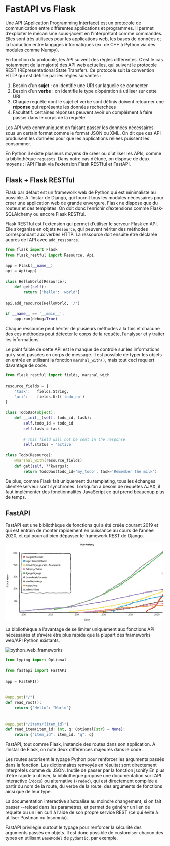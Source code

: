 # FastAPI vs Flask

Une API (Application Programming Interface) est un protocole de communication entre différentes applications et programmes. Il permet d’exploiter le mécanisme sous-jacent en l'interprétant comme commandes. Elles sont très utilisées pour les applications web, les bases de données et la traduction entre langages informatiques (ex. de C++ à Python via des modules comme Numpy).

En fonction du protocole, les API suivent des règles différentes. C’est le cas notamment de la majorité des API web actuelles, qui suivent le protocole REST (REpresentational State Transfer). Ce protocole suit la convention HTTP qui est définie par les règles suivantes :

1. Besoin d’un **sujet** : on identifie une URI sur laquelle se connecter
2. Besoin d’un **verbe** : on identifie le type d’opération à utiliser sur cette URI
3. Chaque requête dont le sujet et verbe sont définis doivent retourner une **réponse** qui représente les données recherchées
4. Facultatif: certaines réponses peuvent avoir un complément à faire passer dans le corps de la requête

Les API web communiquent en faisant passer les données nécessaires sous un certain format comme le format JSON ou XML. On dit que ces API produisent les données pour que les applications reliées puissent les consommer. 

En Python il existe plusieurs moyens de créer ou d’utiliser les APIs, comme la bibliothèque ``requests``. Dans notre cas d’étude, on dispose de deux moyens : l’API Flask via l’extension Flask RESTful et FastAPI.

## Flask + Flask RESTful

Flask par défaut est un framework web de Python qui est minimaliste au possible. A l’instar de Django, qui fournit tous les modules nécessaires pour créer une application web de grande envergure, Flask ne dispose que du routeur et des templates. On doit donc l’enrichir d’extensions comme Flask-SQLAlchemy ou encore Flask RESTful. 

Flask RESTful est l’extension qui permet d’utiliser le serveur Flask en API. Elle s’organise en objets ``Resource``, qui peuvent hériter des méthodes correspondant aux verbes HTTP. La ressource doit ensuite être déclarée auprès de l’API avec ``add_ressource``.

```python
from flask import Flask
from flask_restful import Resource, Api

app = Flask(__name__)
api = Api(app)

class HelloWorld(Resource):
    def get(self):
        return {'hello': 'world'}

api.add_resource(HelloWorld, '/')

if __name__ == '__main__':
    app.run(debug=True)
```

Chaque ressource peut hériter de plusieurs méthodes à la fois et chacune des ces méthodes peut détecter le corps de la requête, l’analyser et y traiter les informations.

Le point faible de cette API est le manque de contrôle sur les informations qui y sont passées en corps de message. Il est possible de typer les objets en entrée en utilisant la fonction ``marshal_with()``, mais tout ceci requiert davantage de code. 

```python
from flask_restful import fields, marshal_with

resource_fields = {
    'task':   fields.String,
    'uri':    fields.Url('todo_ep')
}

class TodoDao(object):
    def __init__(self, todo_id, task):
        self.todo_id = todo_id
        self.task = task

        # This field will not be sent in the response
        self.status = 'active'

class Todo(Resource):
    @marshal_with(resource_fields)
    def get(self, **kwargs):
        return TodoDao(todo_id='my_todo', task='Remember the milk')
```


De plus, comme Flask fait uniquement du templating, tous les échanges client<->serveur sont synchrones. Lorsqu’on a besoin de requêtes AJAX, il faut implémenter des fonctionnalités JavaScript ce qui prend beaucoup plus de temps.

## FastAPI

FastAPI est une bibliothèque de fonctions qui a été créée courant 2019 et qui est entrain de monter rapidement en puissance au cours de l’année 2020, et qui pourrait bien dépasser le framework REST de Django.

![fastapi_star_history](figures\fastapi_star_history.jpg)

La bibliothèque a l'avantage de se limiter uniquement aux fonctions API nécessaires et s’avère être plus rapide que la plupart des frameworks web/API Python existants.

![python_web_frameworks](https://miro.medium.com/proxy/1*NJDSwtMVmyIlvSyYewN3BQ.png)

```python
from typing import Optional

from fastapi import FastAPI

app = FastAPI()


@app.get("/")
def read_root():
    return {"Hello": "World"}


@app.get("/items/{item_id}")
def read_item(item_id: int, q: Optional[str] = None):
    return {"item_id": item_id, "q": q}
```

FastAPI, tout comme Flask, instancie des routes dans son application. A l’instar de Flask, on note deux différences majeures dans le code :

Les routes autorisent le typage Python pour renforcer les arguments passés dans la fonction. 
Les dictionnaires renvoyés en résultat sont directement interprétés comme du JSON. Inutile de passer par la fonction jsonify
En plus d’être rapide à utiliser, la bibliothèque propose une documentation sur l’API interactive (`/docs`) ou alternative (``/redoc``), qui est directement compilée à partir du nom de la route, du verbe de la route, des arguments de fonctions ainsi que de leur type.

La documentation interactive s’actualise au moindre changement, si on fait passer --reload dans les paramètres, et permet de générer un lien de requête ou un lien curl à l’aide de son propre service REST (ce qui évite à utiliser Postman ou Insomnia).

FastAPI privilégie surtout le typage pour renforcer la sécurité des arguments passés en objets. Il est donc possible de customiser chacun des types en utilisant ``BaseModel`` de ``pydantic``, par exemple.
